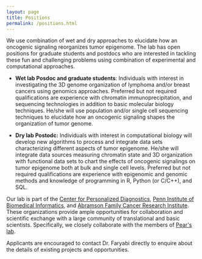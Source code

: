 ```yaml
---
layout: page
title: Positions
permalink: /positions.html
---
```


We use combination of wet and dry approaches to elucidate how an oncogenic signaling reorganizes tumor epigenome. The lab has open positions for graduate students and postdocs who are interested in tackling these fun and challenging problems using combination of experimental and computational approaches. 

* **Wet lab Posdoc and graduate students**: Individuals with interest in investigating the 3D genome organization of lymphoma and/or breast cancers using genomics approaches. Preferred but not required qualifications are experience with chromatin immunoprecipitation, and sequencing technologies in addition to basic molecular biology techniques. He/she will use population and/or single cell sequencing techniques to elucidate how an oncogenic signaling shapes the organization of tumor genome.   

* **Dry lab Postodc:** Individuals with interest in computational biology will develop new algorithms to process and integrate data sets characterizing different aspects of tumor epigenome. He/she will integrate data sources measuring chromatin state and 3D organization with functional data sets to chart the effects of oncogenic signalings on tumor epigenome both at bulk and single cell levels. Preferred but not required qualifications are experience with epigenomic and genomic methods and knowledge of programming in R, Python (or C/C++), and SQL.

Our lab is part of the [Center for Personalized Diagnostics](http://www.pennmedicine.org/personalized-diagnostics/), [Penn Institute of Biomedical Informatics](http://upibi.org/), and [Abramson Family Cancer Research Institute](http://www.afcri.upenn.edu/). These organizations provide ample opportunities for collaboration and scientific exchange with a large community of translational and basic scientists. Specifically, we closely collaborate with the members of [Pear's lab](http://pathology.med.upenn.edu/department/people/481/warren-s-pear).   

Applicants are encouraged to contact Dr. Faryabi directly to enquire about the details of existing projects and opportunities.
